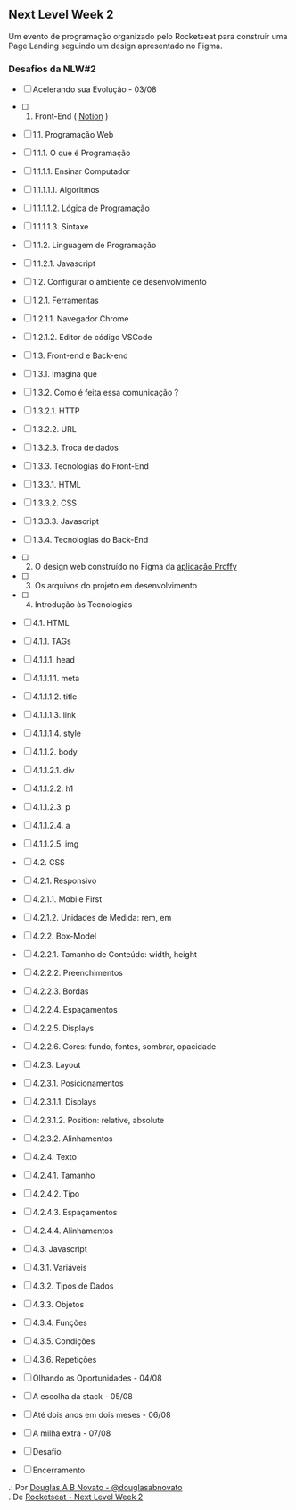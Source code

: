 ## Next Level Week 2

Um evento de programação organizado pelo Rocketseat para construir uma Page Landing seguindo um design apresentado no Figma.

### Desafios da NLW#2

- [ ] Acelerando sua Evolução - 03/08

- [ ] 1. Front-End ( [Notion](https://www.notion.so/Front-end-ab15ef64dbe7459aba38364cf60af9d2) )
- [ ] 1.1. Programação Web
- [ ] 1.1.1. O que é Programação
- [ ] 1.1.1.1. Ensinar Computador 
- [ ] 1.1.1.1.1. Algoritmos
- [ ] 1.1.1.1.2. Lógica de Programação
- [ ] 1.1.1.1.3. Sintaxe
- [ ] 1.1.2. Linguagem de Programação
- [ ] 1.1.2.1. Javascript 
- [ ] 1.2. Configurar o ambiente de desenvolvimento
- [ ] 1.2.1. Ferramentas 
- [ ] 1.2.1.1. Navegador Chrome
- [ ] 1.2.1.2. Editor de código VSCode
- [ ] 1.3. Front-end e Back-end
- [ ] 1.3.1. Imagina que
- [ ] 1.3.2. Como é feita essa comunicação ?
- [ ] 1.3.2.1. HTTP
- [ ] 1.3.2.2. URL
- [ ] 1.3.2.3. Troca de dados
- [ ] 1.3.3. Tecnologias do Front-End
- [ ] 1.3.3.1. HTML
- [ ] 1.3.3.2. CSS
- [ ] 1.3.3.3. Javascript
- [ ] 1.3.4. Tecnologias do Back-End
- [ ] 2. O design web construído no Figma da [aplicação Proffy](https://www.figma.com/file/GHGS126t7WYjnPZdRKChJF/?viewer=1&node-id=)
- [ ] 3. Os arquivos do projeto em desenvolvimento
- [ ] 4. Introdução às Tecnologias
- [ ] 4.1. HTML
- [ ] 4.1.1. TAGs
- [ ] 4.1.1.1. head 
- [ ] 4.1.1.1.1. meta
- [ ] 4.1.1.1.2. title
- [ ] 4.1.1.1.3. link
- [ ] 4.1.1.1.4. style
- [ ] 4.1.1.2. body 
- [ ] 4.1.1.2.1. div
- [ ] 4.1.1.2.2. h1
- [ ] 4.1.1.2.3. p
- [ ] 4.1.1.2.4. a
- [ ] 4.1.1.2.5. img
- [ ] 4.2. CSS
- [ ] 4.2.1. Responsivo
- [ ] 4.2.1.1. Mobile First
- [ ] 4.2.1.2. Unidades de Medida: rem, em
- [ ] 4.2.2. Box-Model
- [ ] 4.2.2.1. Tamanho de Conteúdo: width, height
- [ ] 4.2.2.2. Preenchimentos
- [ ] 4.2.2.3. Bordas
- [ ] 4.2.2.4. Espaçamentos
- [ ] 4.2.2.5. Displays
- [ ] 4.2.2.6. Cores: fundo, fontes, sombrar, opacidade
- [ ] 4.2.3. Layout
- [ ] 4.2.3.1. Posicionamentos
- [ ] 4.2.3.1.1. Displays
- [ ] 4.2.3.1.2. Position: relative, absolute
- [ ] 4.2.3.2. Alinhamentos 
- [ ] 4.2.4. Texto
- [ ] 4.2.4.1. Tamanho
- [ ] 4.2.4.2. Tipo
- [ ] 4.2.4.3. Espaçamentos
- [ ] 4.2.4.4. Alinhamentos
- [ ] 4.3. Javascript
- [ ] 4.3.1. Variáveis
- [ ] 4.3.2. Tipos de Dados
- [ ] 4.3.3. Objetos
- [ ] 4.3.4. Funções
- [ ] 4.3.5. Condições
- [ ] 4.3.6. Repetições

- [ ] Olhando as Oportunidades - 04/08



- [ ] A escolha da stack - 05/08
- [ ] Até dois anos em dois meses - 06/08
- [ ] A milha extra - 07/08
- [ ] Desafio
- [ ] Encerramento

.: Por [Douglas A B Novato - @douglasabnovato](https://linktr.ee/douglasabnovato)<br/>
. De [Rocketseat - Next Level Week 2](https://nextlevelweek.com/inscricao/2)